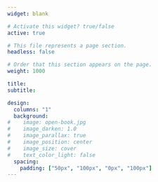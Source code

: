 ```yaml
---
widget: blank

# Activate this widget? true/false
active: true

# This file represents a page section.
headless: false

# Order that this section appears on the page.
weight: 1000

title: 
subtitle:

design:
  columns: "1"
  background:
#    image: open-book.jpg
#    image_darken: 1.0
#    image_parallax: true
#    image_position: center
#    image_size: cover
#    text_color_light: false
  spacing:
    padding: ["50px", "100px", "0px", "100px"]
---
```




<div style="width: 20%; align: center">

<script type='text/javascript' id='clustrmaps' src='//cdn.clustrmaps.com/map_v2.js?cl=ffffff&w=a&t=tt&d=Wf6brS1NSNQMjFibJu7rBYgLXsWuPOJ1UJmQ4zLTQdA'></script>

</div>

